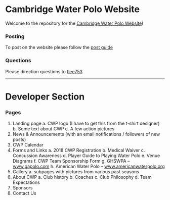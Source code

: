 # Cambridge Water Polo Website
Welcome to the repository for the [Cambridge Water Polo Website](cambridgewaterpolo.com)!

### Posting
To post on the website please follow the [post guide](cambridgewaterpolo.com/posts)

### Questions
Please direction questions to [tlee753](tlee753.com/contact)

---

# Developer Section

### Pages
1. Landing page
    a. CWP logo (I have to get this from the t-shirt designer)
    b. Some text about CWP
    c. A few action pictures
2. News & Announcements (with an email notifications / followers of new posts)
3. CWP Calendar
4. Forms and Links
    a. 2018 CWP Registration
    b. Medical Waiver
    c. Concussion Awareness
    d. Player Guide to Playing Water Polo
    e. Venue Diagrams
    f. CWP Team Sponsorship Form
    g. GHSWPA – www.gapolo.com
    h. American Water Polo – www.americanwaterpolo.org
5. Gallery
    a. subpages with pictures from various past seasons
6. About CWP
    a. Club history
    b. Coaches
    c. Club Philosophy
    d. Team Expectations
7. Sponsors
8. Contact Us
